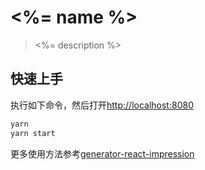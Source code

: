 # <%= name %>

> <%= description %>

## 快速上手

执行如下命令，然后打开[http://localhost:8080](http://localhost:8080)

```bash
yarn
yarn start
```

更多使用方法参考[generator-react-impression](https://github.com/NewDadaFE/generator/tree/master/packages/generator-react-impression)
